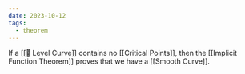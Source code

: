 ```yaml
---
date: 2023-10-12
tags:
  - theorem
---
```

If a [[📘 Level Curve]] contains no [[Critical Points]], then the [[Implicit Function Theorem]] proves that we have a [[Smooth Curve]].